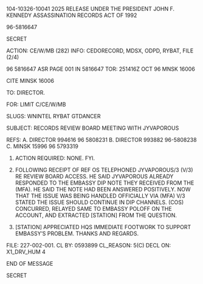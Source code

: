 104-10326-10041
2025 RELEASE UNDER THE PRESIDENT JOHN F. KENNEDY ASSASSINATION RECORDS ACT OF 1992

96-5816647

SECRET

ACTION: CE/W/MB (282) INFO: CEDORECORD, MDSX, ODPD, RYBAT, FILE (2/4)

96 5816647
ASR PAGE 001 IN 5816647
TOR: 251416Z OCT 96
MNSK 16006

CITE MINSK 16006

TO: DIRECTOR.

FOR: LIMIT C/CE/W/MB

SLUGS: WNINTEL RYBAT GTDANCER

SUBJECT: RECORDS REVIEW BOARD MEETING WITH JYVAPOROUS

REFS: A. DIRECTOR 994616 96 5808231
B. DIRECTOR 993882 96-5808238
C. MINSK 15996 96 5793319

1. ACTION REQUIRED: NONE. FYI.

2. FOLLOWING RECEIPT OF REF OS TELEPHONED JYVAPOROUS/3 (V/3) RE <JFK ASSASSINATION> REVIEW BOARD ACCESS. HE SAID JYVAPOROUS ALREADY RESPONDED TO THE EMBASSY DIP NOTE THEY RECEIVED FROM THE (MFA). HE SAID THE NOTE HAD BEEN ANSWERED POSITIVELY. NOW THAT THE ISSUE WAS BEING HANDLED OFFICIALLY VIA (MFA) V/3 STATED THE ISSUE SHOULD CONTINUE IN DIP CHANNELS. (COS) CONCURRED, RELAYED SAME TO EMBASSY POLOFF ON THE ACCOUNT, AND EXTRACTED [STATION] FROM THE QUESTION.

3. [STATION] APPRECIATED HQS IMMEDIATE FOOTWORK TO SUPPORT EMBASSY’S PROBLEM. THANKS AND REGARDS.

FILE: 227-002-001. CL BY: 0593899 CL_REASON: 5(C) DECL ON: X1_DRV_HUM 4

END OF MESSAGE

SECRET
